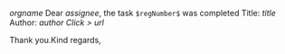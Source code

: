 $orgname$ 
Dear $assignee$, 
the task `$regNumber$` was completed
Title: $title$
Author: $author$
_Click >_ $url$

Thank you.Kind regards,

